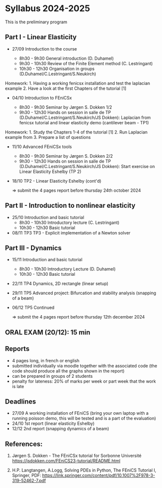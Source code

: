 # Syllabus 2024-2025

This is the preliminary program

## Part I - Linear Elasticity
 * 27/09 Introduction to the course
  
    - 8h30 - 9h30 General introduction (D. Duhamel)
    - 9h30 - 10h30 Review of the Finite Element method (C. Lestringant)
    - 10h30 - 12h30 Organisation in groups (D.Duhamel/C.Lestringant/S.Neukirch)
  
  Homework: 1. Having a working fenicsx installation and test the laplacian example 2. Have a look at the first Chapters of the tutorial [1]    

 * 04/10 Introduction to FEniCSx

    - 8h30 - 9h30 Seminar by Jørgen S. Dokken 1/2
    - 9h30 - 12h30 Hands on session in salle de TP (D.Duhamel/C.Lestringant/S.Neukirch/JS Dokken): Laplacian from fenicsx tutorial and linear elasticity demo (cantilever beam - TP1)
    
Homework: 1. Study the Chapters 1-4 of the tutorial [1] 2. Run Laplacian example from 3. Prepare a list of questions

  * 11/10 Advanced FEniCSx tools

    - 8h30 - 9h30 Seminar by Jørgen S. Dokken 2/2
    - 9h30 - 12h30 Hands on session in salle de TP (D.Duhamel/C.Lestringant/S.Neukirch/JS Dokken): Start exercise on Linear Elasticity Eshelby (TP 2)

  * 18/10 TP2 - Linear Elasticity Eshelby (cont'd)

    => submit the 4 pages report before thursday 24th october 2024

## Part II - Introduction to nonlinear elasticity
  * 25/10 Introduction and basic tutorial 
    - 8h30 - 10h30 Introductory lecture (C. Lestringant) 
    - 10h30 - 12h30 Basic tutorial
  * 08/11 TP3 TP3 - Explicit implementation of a Newton solver

## Part III - Dynamics
  * 15/11 Introduction and basic tutorial
    - 8h30 - 10h30 Introductory Lecture (D. Duhamel)
    - 10h30 - 12h30 Basic tutorial
  * 22/11 TP4 Dynamics, 2D rectangle (linear setup)
  * 29/11 TP5 Advanced project: Bifurcation and stability analysis (snapping of a beam)
  * 06/12 TP5 Continued
    
    => submit the 4 pages report before thursday 12th december 2024

## ORAL EXAM (20/12): 15 min

## Reports
* 4 pages long, in french or english
* submitted individually via moodle together with the associated code (the code should produce all the graphs shown in the report)
* can be prepared in groups of 2 students
* penalty for lateness: 20% of marks per week or part week that the work is late

## Deadlines
* 27/09  A working installation of FEniCS (bring your own laptop with a running poisson demo, this will be tested and is a part of the evaluation)
* 24/10  1st report (linear elasticity Eshelby)
* 12/12  2nd report (snapping dynamics of a beam)


## References:
1. Jørgen S. Dokken - The FEniCSx tutorial for Sorbonne Université
https://jsdokken.com/FEniCS23-tutorial/README.html

2. H.P. Langtangen, A.Logg, Solving PDEs in Python, The FEniCS Tutorial I, Springer, PDF: https://link.springer.com/content/pdf/10.1007%2F978-3-319-52462-7.pdf

